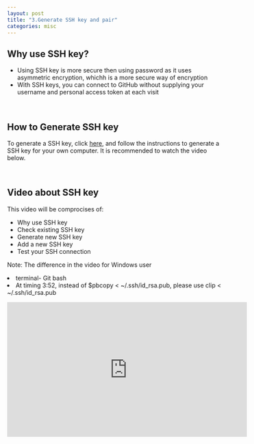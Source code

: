 ```yaml
---
layout: post
title: "3.Generate SSH key and pair"
categories: misc
---
```

<html> 
  <body>
    <h2>Why use SSH key?</h2>
    <ul>
      <li>Using SSH key is more secure then using password as it uses asymmetric encryption, whichh is a more secure way of encryption</li>
      <li>With SSH keys, you can connect to GitHub without supplying your username and personal access token at each visit</li>
    </ul>
    <br>
    <h2>How to Generate SSH key</h2>
    <p>To generate a SSH key, click <a href="https://docs.github.com/en/authentication/connecting-to-github-with-ssh/generating-a-new-ssh-key-and-adding-it-to-the-ssh-agent">here</a>, and follow the instructions to generate a SSH key for your own computer. It is recommended to watch the video below. </p>
    <br>
    <h2>Video about SSH key</h2>
    <p>This video will be comprocises of:</p>
      <ul>
    <li>Why use SSH key</li>
    <li>Check existing SSH key</li>
    <li>Generate new SSH key</li>
    <li>Add a new SSH key</li>
    <li>Test your SSH connection</li>
      </ul>
    <p>Note: The difference in the video for Windows user 
      <li>terminal- Git bash</li>
      <li>At timing 3:52, instead of $pbcopy < ~/.ssh/id_rsa.pub, please use clip < ~/.ssh/id_rsa.pub</li>
    </p>
    <iframe width="560" height="315" src="https://www.youtube.com/embed/vbXYfdMSWGU" title="YouTube video player" frameborder="0" allow="accelerometer; autoplay; clipboard-write; encrypted-media; gyroscope; picture-in-picture" allowfullscreen></iframe>
  </body>
</html>
                                            
